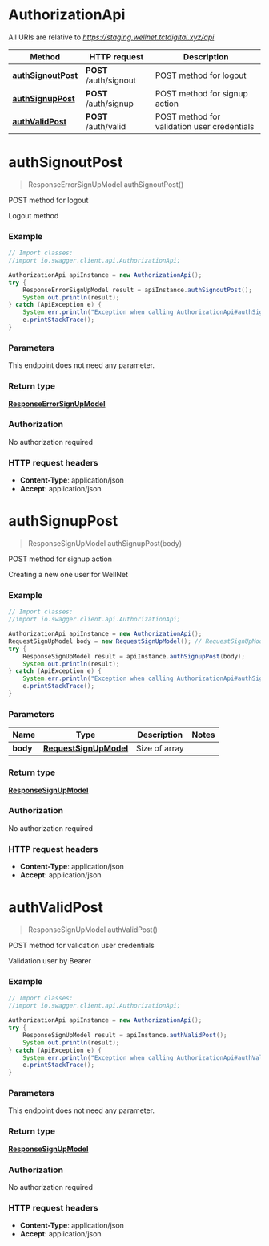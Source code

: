 # AuthorizationApi

All URIs are relative to *https://staging.wellnet.tctdigital.xyz/api*

Method | HTTP request | Description
------------- | ------------- | -------------
[**authSignoutPost**](AuthorizationApi.md#authSignoutPost) | **POST** /auth/signout | POST method for logout
[**authSignupPost**](AuthorizationApi.md#authSignupPost) | **POST** /auth/signup | POST method for signup action
[**authValidPost**](AuthorizationApi.md#authValidPost) | **POST** /auth/valid | POST method for validation user credentials


<a name="authSignoutPost"></a>
# **authSignoutPost**
> ResponseErrorSignUpModel authSignoutPost()

POST method for logout

Logout method  

### Example
```java
// Import classes:
//import io.swagger.client.api.AuthorizationApi;

AuthorizationApi apiInstance = new AuthorizationApi();
try {
    ResponseErrorSignUpModel result = apiInstance.authSignoutPost();
    System.out.println(result);
} catch (ApiException e) {
    System.err.println("Exception when calling AuthorizationApi#authSignoutPost");
    e.printStackTrace();
}
```

### Parameters
This endpoint does not need any parameter.

### Return type

[**ResponseErrorSignUpModel**](ResponseErrorSignUpModel.md)

### Authorization

No authorization required

### HTTP request headers

 - **Content-Type**: application/json
 - **Accept**: application/json

<a name="authSignupPost"></a>
# **authSignupPost**
> ResponseSignUpModel authSignupPost(body)

POST method for signup action

Creating a new one user for WellNet 

### Example
```java
// Import classes:
//import io.swagger.client.api.AuthorizationApi;

AuthorizationApi apiInstance = new AuthorizationApi();
RequestSignUpModel body = new RequestSignUpModel(); // RequestSignUpModel | Size of array
try {
    ResponseSignUpModel result = apiInstance.authSignupPost(body);
    System.out.println(result);
} catch (ApiException e) {
    System.err.println("Exception when calling AuthorizationApi#authSignupPost");
    e.printStackTrace();
}
```

### Parameters

Name | Type | Description  | Notes
------------- | ------------- | ------------- | -------------
 **body** | [**RequestSignUpModel**](RequestSignUpModel.md)| Size of array |

### Return type

[**ResponseSignUpModel**](ResponseSignUpModel.md)

### Authorization

No authorization required

### HTTP request headers

 - **Content-Type**: application/json
 - **Accept**: application/json

<a name="authValidPost"></a>
# **authValidPost**
> ResponseSignUpModel authValidPost()

POST method for validation user credentials

Validation user by Bearer 

### Example
```java
// Import classes:
//import io.swagger.client.api.AuthorizationApi;

AuthorizationApi apiInstance = new AuthorizationApi();
try {
    ResponseSignUpModel result = apiInstance.authValidPost();
    System.out.println(result);
} catch (ApiException e) {
    System.err.println("Exception when calling AuthorizationApi#authValidPost");
    e.printStackTrace();
}
```

### Parameters
This endpoint does not need any parameter.

### Return type

[**ResponseSignUpModel**](ResponseSignUpModel.md)

### Authorization

No authorization required

### HTTP request headers

 - **Content-Type**: application/json
 - **Accept**: application/json

